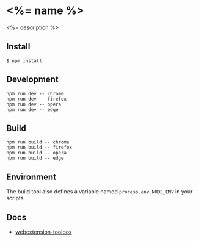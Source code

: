 # <%= name %>

<%= description %>

## Install

	$ npm install

## Development

    npm run dev -- chrome
    npm run dev -- firefox
    npm run dev -- opera
    npm run dev -- edge

## Build

    npm run build -- chrome
    npm run build -- firefox
    npm run build -- opera
    npm run build -- edge

## Environment

The build tool also defines a variable named `process.env.NODE_ENV` in your scripts. 

## Docs

* [webextension-toolbox](https://github.com/HaNdTriX/webextension-toolbox)
